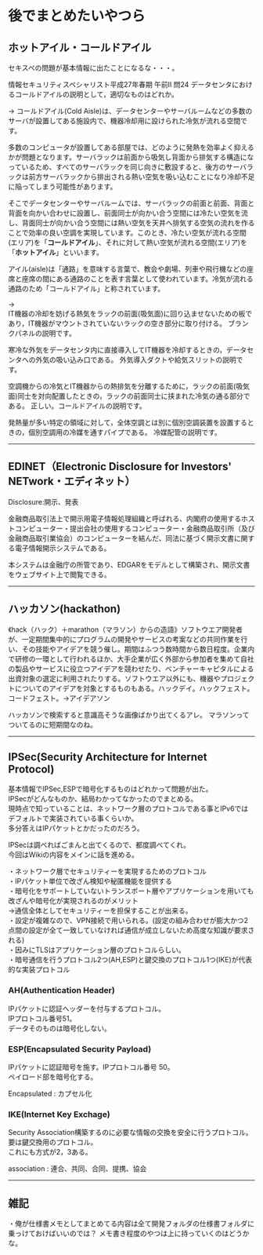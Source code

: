 # 後でまとめたいやつら

## ホットアイル・コールドアイル

セキスペの問題が基本情報に出たことになるな・・・。

情報セキュリティスペシャリスト平成27年春期 午前Ⅱ 問24
データセンタにおけるコールドアイルの説明として，適切なものはどれか。

→
コールドアイル(Cold Aisle)は、データセンターやサーバルームなどの多数のサーバが設置してある施設内で、機器冷却用に設けられた冷気が流れる空間です。

多数のコンピュータが設置してある部屋では、どのように発熱を効率よく抑えるかが問題となります。サーバラックは前面から吸気し背面から排気する構造になっているため、すべてのサーバラックを同じ向きに敷設すると、後方のサーバラックは前方サーバラックから排出される熱い空気を吸い込むことになり冷却不足に陥ってしまう可能性があります。

そこでデータセンターやサーバルームでは、サーバラックの前面と前面、背面と背面を向かい合わせに設置し、前面同士が向かい合う空間には冷たい空気を流し、背面同士が向かい合う空間には熱い空気を天井へ排気する空気の流れを作ることで効率の良い空調を実現しています。このとき、冷たい空気が流れる空間(エリア)を「**コールドアイル**」、それに対して熱い空気が流れる空間(エリア)を「**ホットアイル**」といいます。

アイル(aisle)は「通路」を意味する言葉で、教会や劇場、列車や飛行機などの座席と座席の間にある通路のことを表す言葉として使われています。冷気が流れる通路のため「コールドアイル」と称されています。

→  
IT機器の冷却を妨げる熱気をラックの前面(吸気面)に回り込ませないための板であり，IT機器がマウントされていないラックの空き部分に取り付ける。
ブランクパネルの説明です。

寒冷な外気をデータセンタ内に直接導入してIT機器を冷却するときの，データセンタへの外気の吸い込み口である。
外気導入ダクトや給気スリットの説明です。

空調機からの冷気とIT機器からの熱排気を分離するために，ラックの前面(吸気面)同士を対向配置したときの，ラックの前面同士に挟まれた冷気の通る部分である。
正しい。コールドアイルの説明です。

発熱量が多い特定の領域に対して，全体空調とは別に個別空調装置を設置するときの，個別空調用の冷媒を通すパイプである。
冷媒配管の説明です。

---

## EDINET（Electronic Disclosure for Investors' NETwork・エディネット）

Disclosure:開示、発表

金融商品取引法上で開示用電子情報処理組織と呼ばれる、内閣府の使用するホストコンピューター・提出会社の使用するコンピューター・金融商品取引所（及び金融商品取引業協会）のコンピューターを結んだ、同法に基づく開示文書に関する電子情報開示システムである。

本システムは金融庁の所管であり、EDGARをモデルとして構築され、開示文書をウェブサイト上で閲覧できる。

---

## ハッカソン(hackathon)

《hack（ハック）＋marathon（マラソン）からの造語》ソフトウエア開発者が、一定期間集中的にプログラムの開発やサービスの考案などの共同作業を行い、その技能やアイデアを競う催し。期間はふつう数時間から数日程度。企業内で研修の一環として行われるほか、大手企業が広く外部から参加者を集めて自社の製品やサービスに役立つアイデアを競わせたり、ベンチャーキャピタルによる出資対象の選定に利用されたりする。ソフトウエア以外にも、機器やプロジェクトについてのアイデアを対象とするものもある。ハックデイ。ハックフェスト。コードフェスト。→アイデアソン

ハッカソンで検索すると意識高そうな画像ばかり出てくるアレ。
マラソンってついてるのに短期間なのね。

---

## IPSec(Security Architecture for Internet Protocol)

基本情報でIPSec,ESPで暗号化するものはどれかって問題が出た。  
IPSecがどんなものか、結局わかってなかったのでまとめる。  
現時点で知っていることは、ネットワーク層のプロトコルである事とIPv6ではデフォルトで実装されている事くらいか。  
多分答えはIPパケットとかだったのだろう。  

IPSecは調べればごまんと出てくるので、都度調べてくれ。  
今回はWikiの内容をメインに話を進める。  

・ネットワーク層でセキュリティーを実現するためのプロトコル  
・IPパケット単位で改ざん検知や秘匿機能を提供する  
・暗号化をサポートしていないトランスポート層やアプリケーションを用いても改ざんや暗号化が実現されるのがメリット  
→通信全体としてセキュリティーを担保することが出来る。  
・設定が複雑なので、VPN接続で用いられる。(設定の組み合わせが膨大かつ2点間の設定が全て一致していなければ通信が成立しないため高度な知識が要求される)  
・因みにTLSはアプリケーション層のプロトコルらしい。  
・暗号通信を行うプロトコル2つ(AH,ESP)と鍵交換のプロトコル1つ(IKE)が代表的な実装プロトコル  

### AH(Authentication Header)

IPパケットに認証ヘッダーを付与するプロトコル。  
IPプロトコル番号51。  
データそのものは暗号化しない。  

### ESP(Encapsulated Security Payload)

IPパケットに認証暗号を施す。IPプロトコル番号 50。  
ペイロード部を暗号化する。  

Encapsulated : カプセル化  

### IKE(Internet Key Exchage)

Security Association構築するのに必要な情報の交換を安全に行うプロトコル。  
要は鍵交換用のプロトコル。  
これにも方式が2，3ある。  

association : 連合、共同、合同、提携、協会  

---

## 雑記

・俺が仕様書メモとしてまとめてる内容は全て開発フォルダの仕様書フォルダに乗っけておけばいいのでは？
メモ書き程度のやつは上に持っていくのはどうかな。
